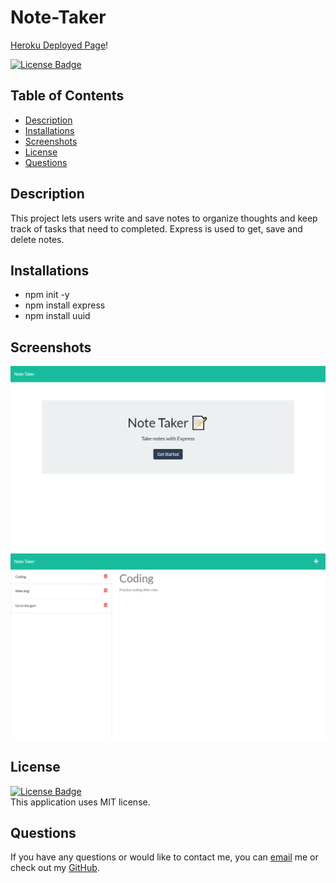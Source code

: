 # Note-Taker

[Heroku Deployed Page](https://note-taker-15.herokuapp.com/)!

[![License Badge](https://img.shields.io/static/v1?label=License&message=MIT&color=blue&?style=plastic&link=https://choosealicense.com/licenses/mit/)](https://choosealicense.com/licenses/mit/)

  ## Table of Contents
  - [Description](#Description)
  - [Installations](#Installations)
  - [Screenshots](#Screenshots)
  - [License](#License)
  - [Questions](#Questions)

  ## Description
  This project lets users write and save notes to organize thoughts and keep track of tasks that need to completed. Express is used to get, save and delete notes.

  ## Installations
  - npm init -y 
  - npm install express 
  - npm install uuid

  ## Screenshots
  ![](https://github.com/NicoleWrz/Note-Taker/blob/f0aa503867901822705fa0dacc918a4221d540b0/public/assets/images/Starting%20screen.png)
  ![](https://github.com/NicoleWrz/Note-Taker/blob/f0aa503867901822705fa0dacc918a4221d540b0/public/assets/images/exampleSS.png)

  ## License
  [![License Badge](https://img.shields.io/static/v1?label=License&message=MIT&color=blue&?style=plastic&link=https://choosealicense.com/licenses/mit/)](https://choosealicense.com/licenses/mit/)
  </br>
  This application uses MIT license. 

  ## Questions 
  If you have any questions or would like to contact me, you can [email](mailto:nicolewrz@gmail.com) me
  or check out my [GitHub](https://github.com/nicolewrz).
